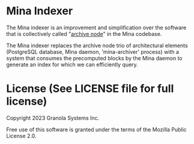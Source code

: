 # Mina Indexer

The Mina indexer is an improvement and simplification over the
software that is collectively called "[archive
node](https://github.com/MinaProtocol/mina/tree/develop/src/app/archive)"
in the Mina codebase.

The Mina indexer replaces the archive node trio of architectural
elements (PostgreSQL database, Mina daemon, 'mina-archiver' process)
with a system that consumes the precomputed blocks by the Mina daemon
to generate an index for which we can efficiently query.

# License (See LICENSE file for full license)

Copyright 2023 Granola Systems Inc.

Free use of this software is granted under the terms of the Mozilla
Public License 2.0.
